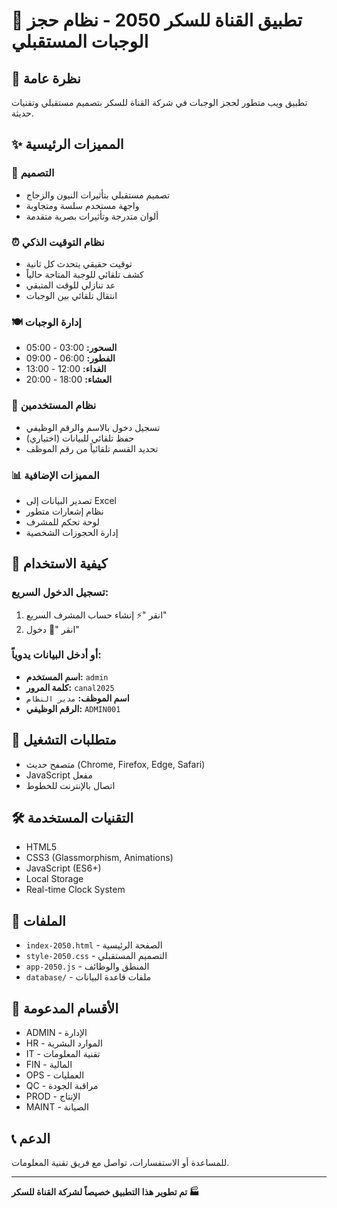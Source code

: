 # 🚀 تطبيق القناة للسكر 2050 - نظام حجز الوجبات المستقبلي

## 🌟 نظرة عامة
تطبيق ويب متطور لحجز الوجبات في شركة القناة للسكر بتصميم مستقبلي وتقنيات حديثة.

## ✨ المميزات الرئيسية

### 🎨 التصميم
- تصميم مستقبلي بتأثيرات النيون والزجاج
- واجهة مستخدم سلسة ومتجاوبة
- ألوان متدرجة وتأثيرات بصرية متقدمة

### ⏰ نظام التوقيت الذكي
- توقيت حقيقي يتحدث كل ثانية
- كشف تلقائي للوجبة المتاحة حالياً
- عد تنازلي للوقت المتبقي
- انتقال تلقائي بين الوجبات

### 🍽️ إدارة الوجبات
- **السحور:** 03:00 - 05:00
- **الفطور:** 06:00 - 09:00  
- **الغداء:** 12:00 - 13:00
- **العشاء:** 18:00 - 20:00

### 👤 نظام المستخدمين
- تسجيل دخول بالاسم والرقم الوظيفي
- حفظ تلقائي للبيانات (اختياري)
- تحديد القسم تلقائياً من رقم الموظف

### 📊 المميزات الإضافية
- تصدير البيانات إلى Excel
- نظام إشعارات متطور
- لوحة تحكم للمشرف
- إدارة الحجوزات الشخصية

## 🚀 كيفية الاستخدام

### تسجيل الدخول السريع:
1. انقر "⚡ إنشاء حساب المشرف السريع"
2. انقر "🚀 دخول"

### أو أدخل البيانات يدوياً:
- **اسم المستخدم:** `admin`
- **كلمة المرور:** `canal2025`
- **اسم الموظف:** `مدير النظام`
- **الرقم الوظيفي:** `ADMIN001`

## 📱 متطلبات التشغيل
- متصفح حديث (Chrome, Firefox, Edge, Safari)
- JavaScript مفعل
- اتصال بالإنترنت للخطوط

## 🛠️ التقنيات المستخدمة
- HTML5
- CSS3 (Glassmorphism, Animations)
- JavaScript (ES6+)
- Local Storage
- Real-time Clock System

## 📄 الملفات
- `index-2050.html` - الصفحة الرئيسية
- `style-2050.css` - التصميم المستقبلي
- `app-2050.js` - المنطق والوظائف
- `database/` - ملفات قاعدة البيانات

## 🎯 الأقسام المدعومة
- ADMIN - الإدارة
- HR - الموارد البشرية
- IT - تقنية المعلومات
- FIN - المالية
- OPS - العمليات
- QC - مراقبة الجودة
- PROD - الإنتاج
- MAINT - الصيانة

## 📞 الدعم
للمساعدة أو الاستفسارات، تواصل مع فريق تقنية المعلومات.

---

**تم تطوير هذا التطبيق خصيصاً لشركة القناة للسكر 🏭**
